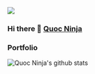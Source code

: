 ![](https://komarev.com/ghpvc/?username=phucquoc-ng)

### Hi there 👋 [Quoc Ninja](https://phucquoc-ng.github.io/)

### Portfolio

![Quoc Ninja's github stats](https://github-readme-stats.vercel.app/api?username=phucquoc-ng&show_icons=true&title_color=c1c7cb&icon_color=cfd3d6&text_color=374140&bg_color=e9ebec&hide=stars,issues)

<!--
**phucquoc-ng/phucquoc-ng** is a ✨ _special_ ✨ repository because its `README.md` (this file) appears on your GitHub profile.

Here are some ideas to get you started:

- 🔭 I’m currently working on ...
- 🌱 I’m currently learning ...
- 👯 I’m looking to collaborate on ...
- 🤔 I’m looking for help with ...
- 💬 Ask me about ...
- 📫 How to reach me: ...
- 😄 Pronouns: ...
- ⚡ Fun fact: ...
-->
